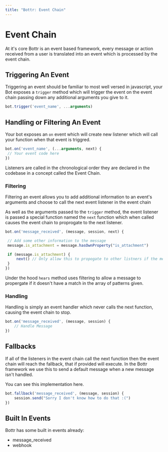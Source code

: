 ```yaml
---
title: "Bottr: Event Chain"
---
```

# Event Chain

At it's core Bottr is an event based framework, every message or action received from a
user is translated into an event which is processed by the event chain.

## Triggering An Event

Triggering an event should be familiar to most well versed in javascript, your Bot
exposes a `trigger` method which will trigger the event on the event chain passing
down any additional arguments you give to it.

```javascript
bot.trigger('event_name', ...arguments)
```

## Handling or Filtering An Event

Your bot exposes an `on` event which will create new listener which will call your function
when that event is triggred.

```javascript
bot.on('event_name', (...arguments, next) {
 // Your event code here
})
```

Listeners are called in the chronological order they are declared in the codebase
in a concept called the Event Chain.

### Filtering

Filtering an event allows you to add additional information to an event's arguments
and choose to call the next event listener in the event chain

As well as the arguments passed to the `trigger` method, the event listener is
passed a special function named the `next` function which when called causes
the event chain to proprogate to the next listener.

```javascript
bot.on('message_received', (message, session, next) {

 // Add some other information to the message
 message.is_attachment = message.hasOwnProperty("is_attachment")

 if (message.is_attachment) {
     next() // Only allow this to propogate to other listners if the message isn't an attachment
 }
})
```

Under the hood `hears` method uses filtering to allow a message to propergate if it doesn't
have a match in the array of patterns given.

### Handling

Handling is simply an event handler which never calls the next function, causing
the event chain to stop.

```javascript
bot.on('message_received', (message, session) {
    // Handle Message
})
```

## Fallbacks

If all of the listeners in the event chain call the next function then the event chain
will reach the fallback, that if provided will execute. In the Bottr framework we
use this to send a default message when a new message isn't handled.

You can see this implementation here.

```javascript
bot.fallback('message_received', (message, session) {
    session.send("Sorry I don't know how to do that :(")
})
```

## Built In Events

Bottr has some built in events already:

- message_received
- webhook
